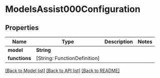 # ModelsAssist000Configuration

## Properties
Name | Type | Description | Notes
------------ | ------------- | ------------- | -------------
**model** | **String** |  | 
**functions** | [String: FunctionDefinition] |  | 

[[Back to Model list]](../README.md#documentation-for-models) [[Back to API list]](../README.md#documentation-for-api-endpoints) [[Back to README]](../README.md)


